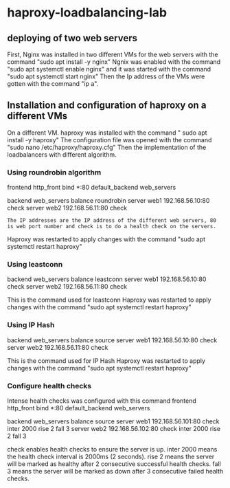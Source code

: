 # haproxy-loadbalancing-lab
 ## deploying of two web servers
 First, Nginx was installed in two different VMs for the web servers with the command "sudo apt install -y nginx"
 Ngnix was enabled with the command "sudo apt systemctl enable nginx" and it was started with the command "sudo apt systemctl start nginx"
 Then the Ip address of the VMs were gotten with the command "ip a".

 ## Installation and configuration of haproxy on a different VMs
 On a different VM. haproxy was installed with the command " sudo apt install -y haproxy"
The configuration file was opened with the command "sudo nano /etc/haproxy/haproxy.cfg"
Then the implementation of the loadbalancers with different algorithm.
 
 ### Using roundrobin algorithm
frontend http_front
    bind *:80
    default_backend web_servers

backend web_servers
    balance roundrobin
    server web1 192.168.56.10:80 check
    server web2 192.168.56.11:80 check

    The IP addresses are the IP address of the different web servers, 80 is web port number and check is to do a health check on the servers.
Haproxy was restarted to apply changes with the command "sudo apt systemctl restart haproxy"

### Using leastconn
backend web_servers
    balance leastconn
    server web1 192.168.56.10:80 check
    server web2 192.168.56.11:80 check

This is the command used for leastconn
Haproxy was restarted to apply changes with the command "sudo apt systemctl restart haproxy"

### Using IP Hash
backend web_servers
    balance source
    server web1 192.168.56.10:80 check
    server web2 192.168.56.11:80 check

This is the command used for IP Hash
Haproxy was restarted to apply changes with the command "sudo apt systemctl restart haproxy"

### Configure health checks
Intense health checks was configured with this command 
frontend http_front
    bind *:80
    default_backend web_servers

backend web_servers
      balance source
    server web1 192.168.56.101:80 check inter 2000 rise 2 fall 3
    server web2 192.168.56.102:80 check inter 2000 rise 2 fall 3

check enables health checks to ensure the server is up.
inter 2000 means the health check interval is 2000ms (2 seconds).
rise 2 means the server will be marked as healthy after 2 consecutive successful health checks.
fall 3 means the server will be marked as down after 3 consecutive failed health checks.





